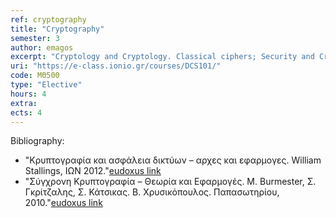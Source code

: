```yaml
---
ref: cryptography
title: "Cryptography"
semester: 3
author: emagos
excerpt: "Cryptology and Cryptology. Classical ciphers; Security and Cryptanalysis. Monoalphabetical ciphers; Polyalphabetic ciphers. Absolute security; One-Time Pad; Computational security of encryption systems; Entropy and cryptographic security; Physical language redundancy; Randomness and Pseudorandomness. Modern Symmetric Cryptosystems: DES algorithm; Triple-DES, Simplified DES. Cipher modes: ECB, CBC, OFB, CFB, CT. Integrity and Message Authentication: Cryptographic Hash functions; Message Authentication Codes. Public Key Cryptography. Public Encryption Algorithms: RSA encryption, Rabin encryption. Deterninistic and Probabilistic encryption; Elgamal cryptosystem; Goldwasser-Micali cryptosystem. Digital Signature Algorithms: RSA signature; ElGamal signature; Digital Signature standard. Public Key infrastructures: Digital certificates; Trust models; PGP model."
uri: "https://e-class.ionio.gr/courses/DCS101/"
code: ΜΘ500
type: "Elective"
hours: 4
extra: 
ects: 4
---
```



Bibliography: 
  - "Κρυπτογραφία και ασφάλεια δικτύων – αρχες και εφαρμογες. William Stallings, ΙΩΝ 2012."[eudoxus link](https://service.eudoxus.gr/search/#a/id:12777632/0)
  - "Σύγχρονη Κρυπτογραφία – Θεωρία και Εφαρμογές. M. Burmester, Σ. Γκρίτζαλης, Σ. Κάτσικας. Β. Χρυσικόπουλος. Παπασωτηρίου, 2010."[eudoxus link](https://service.eudoxus.gr/search/#a/id:9771/0)
  
